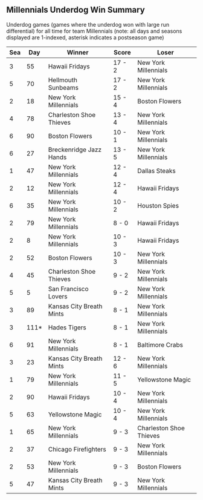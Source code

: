 ## Millennials Underdog Win Summary



Underdog games (games where the underdog won with large run differential) for all time for team Millennials (note: all days and seasons displayed are 1-indexed, asterisk indicates a postseason game)


| Sea | Day | Winner | Score | Loser | 
| ------ |------ |------ |------ |------ |
| 3 | 55 | Hawaii Fridays | 17 - 2 | New York Millennials | 
| 5 | 70 | Hellmouth Sunbeams | 17 - 2 | New York Millennials | 
| 2 | 18 | New York Millennials | 15 - 4 | Boston Flowers | 
| 4 | 78 | Charleston Shoe Thieves | 13 - 4 | New York Millennials | 
| 6 | 90 | Boston Flowers | 10 - 1 | New York Millennials | 
| 6 | 27 | Breckenridge Jazz Hands | 13 - 5 | New York Millennials | 
| 1 | 47 | New York Millennials | 12 - 4 | Dallas Steaks | 
| 2 | 12 | New York Millennials | 12 - 4 | Hawaii Fridays | 
| 6 | 35 | New York Millennials | 10 - 2 | Houston Spies | 
| 2 | 79 | New York Millennials | 8 - 0 | Hawaii Fridays | 
| 2 | 8 | New York Millennials | 10 - 3 | Hawaii Fridays | 
| 2 | 52 | Boston Flowers | 10 - 3 | New York Millennials | 
| 4 | 45 | Charleston Shoe Thieves | 9 - 2 | New York Millennials | 
| 5 | 5 | San Francisco Lovers | 9 - 2 | New York Millennials | 
| 3 | 89 | Kansas City Breath Mints | 8 - 1 | New York Millennials | 
| 3 | 111* | Hades Tigers | 8 - 1 | New York Millennials | 
| 6 | 91 | New York Millennials | 8 - 1 | Baltimore Crabs | 
| 3 | 23 | Kansas City Breath Mints | 12 - 6 | New York Millennials | 
| 1 | 79 | New York Millennials | 11 - 5 | Yellowstone Magic | 
| 2 | 90 | Hawaii Fridays | 10 - 4 | New York Millennials | 
| 5 | 63 | Yellowstone Magic | 10 - 4 | New York Millennials | 
| 1 | 65 | New York Millennials | 9 - 3 | Charleston Shoe Thieves | 
| 2 | 37 | Chicago Firefighters | 9 - 3 | New York Millennials | 
| 2 | 53 | New York Millennials | 9 - 3 | Boston Flowers | 
| 5 | 47 | Kansas City Breath Mints | 9 - 3 | New York Millennials | 


